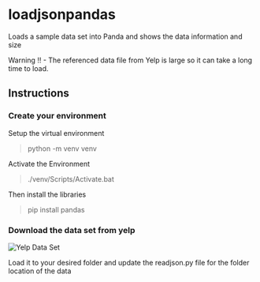 # loadjsonpandas

Loads a sample data set into Panda and shows the data information and size

Warning !! - The referenced data file from Yelp is large so it can take a long time to load.

## Instructions

### Create your environment
  
Setup the virtual environment

>python -m venv venv

Activate the Environment

>./venv/Scripts/Activate.bat

Then install the libraries

>pip install pandas 

### Download the data set from yelp
![Yelp Data Set](https://www.yelp.com/dataset/download)

Load it to your desired folder and update the readjson.py file for the folder location of the data

